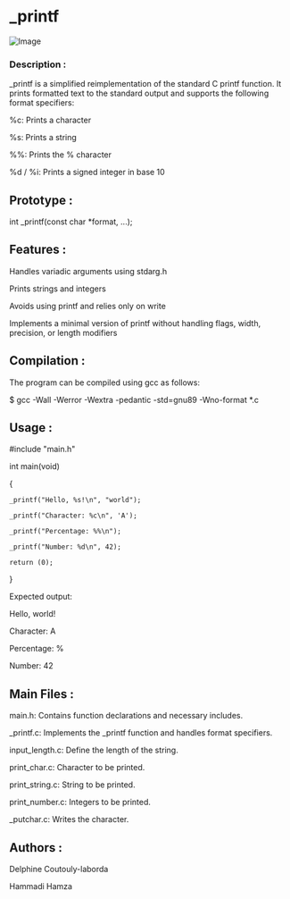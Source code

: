 
# **_printf**

![Image](https://github.com/user-attachments/assets/753c0363-4195-4289-896d-bf5bff029d94)


### **Description :**

_printf is a simplified reimplementation of the standard C printf function. It prints formatted text to the standard output and supports the following format specifiers:

%c: Prints a character

%s: Prints a string

%%: Prints the % character

%d / %i: Prints a signed integer in base 10

## **Prototype :**

int _printf(const char *format, ...);

## **Features :**

Handles variadic arguments using stdarg.h

Prints strings and integers

Avoids using printf and relies only on write

Implements a minimal version of printf without handling flags, width, precision, or length modifiers

## **Compilation :**

The program can be compiled using gcc as follows:

$ gcc -Wall -Werror -Wextra -pedantic -std=gnu89 -Wno-format *.c

## **Usage :**

#include "main.h"

int main(void)

{

    _printf("Hello, %s!\n", "world");

    _printf("Character: %c\n", 'A');

    _printf("Percentage: %%\n");

    _printf("Number: %d\n", 42);

    return (0);
}

Expected output:

Hello, world!

Character: A

Percentage: %

Number: 42

## **Main Files :**

main.h: Contains function declarations and necessary includes.

_printf.c: Implements the _printf function and handles format specifiers.

input_length.c: Define the length of the string.

print_char.c: Character to be printed.

print_string.c: String to be printed.

print_number.c: Integers to be printed.

_putchar.c: Writes the character.

## **Authors :**

Delphine Coutouly-laborda

Hammadi Hamza